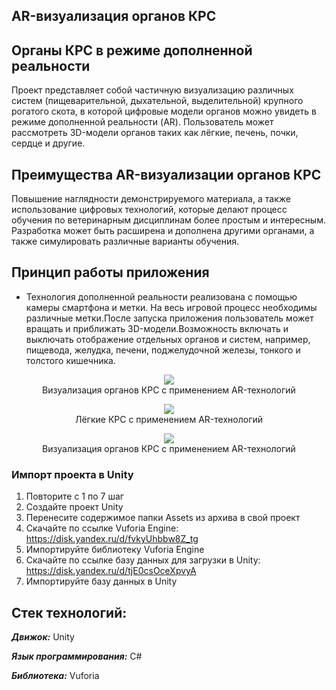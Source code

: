 
## AR-визуализация органов КРС

## Органы КРС в режиме дополненной реальности
Проект представляет собой частичную визуализацию различных систем (пищеварительной, дыхательной, выделительной) крупного рогатого скота, в которой цифровые модели органов можно увидеть в режиме дополненной реальности (AR). Пользователь может рассмотреть 3D-модели органов таких как лёгкие, печень, почки, сердце и другие.
## Преимущества AR-визуализации органов КРС
Повышение наглядности демонстрируемого материала, а также использование цифровых технологий, которые делают процесс обучения по ветеринарным дисциплинам более простым и интересным. Разработка может быть расширена и дополнена другими органами, а также симулировать различные варианты обучения.

## Принцип работы приложения
-	Технология дополненной реальности реализована с помощью камеры смартфона и метки. На весь игровой процесс необходимы различные метки.После запуска приложения  пользователь может вращать и приближать 3D-модели.Возможность включать и выключать отображение отдельных органов и систем, например,   пищевода, желудка, печени, поджелудочной железы, тонкого и толстого кишечника.  

<p align="center">
  <img src="https://github.com/Digital-Department-Vavilov-University/AR_cow/assets/135830345/33671ee7-d1ca-4000-977c-4d8293b8a243"><br>
Визуализация органов КРС с применением AR-технологий
</p>


<p align="center">
<img src="https://github.com/Digital-Department-Vavilov-University/AR_cow/assets/135830345/5852da94-a8b6-4c45-a058-52f8373119bb"><br>
Лёгкие КРС с применением AR-технологий
</p>



<p align="center">
<img src="https://github.com/Digital-Department-Vavilov-University/AR_cow/assets/135830345/0de6ed16-3489-4593-a201-a063493fe4d4"><br>
Визуализация органов КРС с применением AR-технологий
</p>

###  Импорт проекта в Unity
1. Повторите с 1 по 7 шаг
2. Создайте проект Unity
3. Перенесите содержимое папки Assets из архива в свой проект
4. Скачайте по ссылке Vuforia Engine: https://disk.yandex.ru/d/fvkyUhbbw8Z_tg
5. Импортируйте библиотеку Vuforia Engine
6. Скачайте по ссылке базу данных для загрузки в Unity: https://disk.yandex.ru/d/tjE0csOceXpvyA
7. Импортируйте базу данных в Unity


## Стек технологий:
***Движок:*** Unity

***Язык программирования:*** C#

***Библиотека:*** Vuforia 
